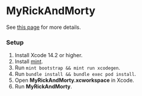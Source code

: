 # MyRickAndMorty

See [this page](https://github.com/RomanPodymov/ios-task-rick-and-morty/tree/cocoapods) for more details.

### Setup

1. Install Xcode 14.2 or higher.
2. Install [mint](https://github.com/yonaskolb/Mint).
3. Run `mint bootstrap && mint run xcodegen`.
4. Run `bundle install && bundle exec pod install`.
6. Open **MyRickAndMorty.xcworkspace** in Xcode.
7. Run **MyRickAndMorty**.
